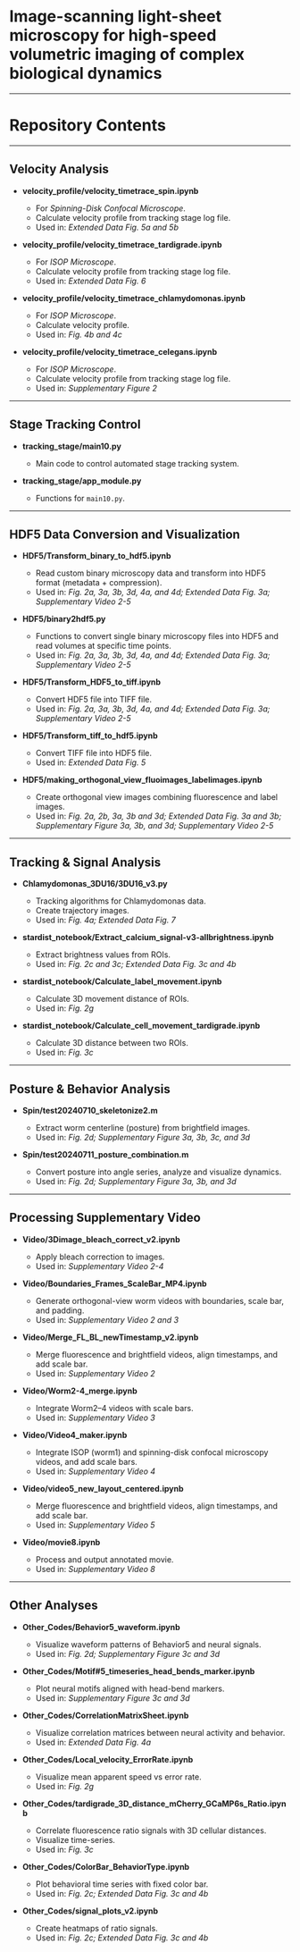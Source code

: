 # Image-scanning light-sheet microscopy for high-speed volumetric imaging of complex biological dynamics

---

# Repository Contents

---

## Velocity Analysis
- **velocity_profile/velocity_timetrace_spin.ipynb**  
  - For *Spinning-Disk Confocal Microscope*.  
  - Calculate velocity profile from tracking stage log file.  
  - Used in: *Extended Data Fig. 5a and 5b*

- **velocity_profile/velocity_timetrace_tardigrade.ipynb**  
  - For *ISOP Microscope*.  
  - Calculate velocity profile from tracking stage log file.  
  - Used in: *Extended Data Fig. 6*

- **velocity_profile/velocity_timetrace_chlamydomonas.ipynb**  
  - For *ISOP Microscope*.  
  - Calculate velocity profile.  
  - Used in: *Fig. 4b and 4c*

- **velocity_profile/velocity_timetrace_celegans.ipynb**  
  - For *ISOP Microscope*.  
  - Calculate velocity profile from tracking stage log file.  
  - Used in: *Supplementary Figure 2*

---

## Stage Tracking Control
- **tracking_stage/main10.py**  
  - Main code to control automated stage tracking system.

- **tracking_stage/app_module.py**  
  - Functions for `main10.py`.

---

## HDF5 Data Conversion and Visualization
- **HDF5/Transform_binary_to_hdf5.ipynb**  
  - Read custom binary microscopy data and transform into HDF5 format (metadata + compression).  
  - Used in: *Fig. 2a, 3a, 3b, 3d, 4a, and 4d; Extended Data Fig. 3a; Supplementary Video 2-5*

- **HDF5/binary2hdf5.py**  
  - Functions to convert single binary microscopy files into HDF5 and read volumes at specific time points.  
  - Used in: *Fig. 2a, 3a, 3b, 3d, 4a, and 4d; Extended Data Fig. 3a; Supplementary Video 2-5*

- **HDF5/Transform_HDF5_to_tiff.ipynb**  
  - Convert HDF5 file into TIFF file.  
  - Used in: *Fig. 2a, 3a, 3b, 3d, 4a, and 4d; Extended Data Fig. 3a; Supplementary Video 2-5*

- **HDF5/Transform_tiff_to_hdf5.ipynb**  
  - Convert TIFF file into HDF5 file.  
  - Used in: *Extended Data Fig. 5*

- **HDF5/making_orthogonal_view_fluoimages_labelimages.ipynb**  
  - Create orthogonal view images combining fluorescence and label images.  
  - Used in: *Fig. 2a, 2b, 3a, 3b and 3d; Extended Data Fig. 3a and 3b; Supplementary Figure 3a, 3b, and 3d; Supplementary Video 2-5*

---

## Tracking & Signal Analysis
- **Chlamydomonas_3DU16/3DU16_v3.py**  
  - Tracking algorithms for Chlamydomonas data.  
  - Create trajectory images.  
  - Used in: *Fig. 4a; Extended Data Fig. 7*

- **stardist_notebook/Extract_calcium_signal-v3-allbrightness.ipynb**  
  - Extract brightness values from ROIs.  
  - Used in: *Fig. 2c and 3c; Extended Data Fig. 3c and 4b*

- **stardist_notebook/Calculate_label_movement.ipynb**  
  - Calculate 3D movement distance of ROIs.  
  - Used in: *Fig. 2g*

- **stardist_notebook/Calculate_cell_movement_tardigrade.ipynb**  
  - Calculate 3D distance between two ROIs.  
  - Used in: *Fig. 3c*

---

## Posture & Behavior Analysis
- **Spin/test20240710_skeletonize2.m**  
  - Extract worm centerline (posture) from brightfield images.  
  - Used in: *Fig. 2d; Supplementary Figure 3a, 3b, 3c, and 3d*

- **Spin/test20240711_posture_combination.m**  
  - Convert posture into angle series, analyze and visualize dynamics.  
  - Used in: *Fig. 2d; Supplementary Figure 3a, 3b, and 3d*


---

## Processing Supplementary Video
- **Video/3Dimage_bleach_correct_v2.ipynb**  
  - Apply bleach correction to images.  
  - Used in: *Supplementary Video 2-4*

- **Video/Boundaries_Frames_ScaleBar_MP4.ipynb**  
  - Generate orthogonal-view worm videos with boundaries, scale bar, and padding.  
  - Used in: *Supplementary Video 2 and 3*

- **Video/Merge_FL_BL_newTimestamp_v2.ipynb**  
  - Merge fluorescence and brightfield videos, align timestamps, and add scale bar.  
  - Used in: *Supplementary Video 2*

- **Video/Worm2-4_merge.ipynb**  
  - Integrate Worm2–4 videos with scale bars.  
  - Used in: *Supplementary Video 3*

- **Video/Video4_maker.ipynb**  
  - Integrate ISOP (worm1) and spinning-disk confocal microscopy videos, and add scale bars.  
  - Used in: *Supplementary Video 4*

- **Video/video5_new_layout_centered.ipynb**  
  - Merge fluorescence and brightfield videos, align timestamps, and add scale bar.
  - Used in: *Supplementary Video 5*

- **Video/movie8.ipynb**  
  - Process and output annotated movie.  
  - Used in: *Supplementary Video 8*

---

## Other Analyses
- **Other_Codes/Behavior5_waveform.ipynb**  
  - Visualize waveform patterns of Behavior5 and neural signals.  
  - Used in: *Fig. 2d; Supplementary Figure 3c and 3d*

- **Other_Codes/Motif#5_timeseries_head_bends_marker.ipynb**  
  - Plot neural motifs aligned with head-bend markers.  
  - Used in: *Supplementary Figure 3c and 3d*

- **Other_Codes/CorrelationMatrixSheet.ipynb**  
  - Visualize correlation matrices between neural activity and behavior.  
  - Used in: *Extended Data Fig. 4a*

- **Other_Codes/Local_velocity_ErrorRate.ipynb**  
  - Visualize mean apparent speed vs error rate.  
  - Used in: *Fig. 2g*

- **Other_Codes/tardigrade_3D_distance_mCherry_GCaMP6s_Ratio.ipynb**  
  - Correlate fluorescence ratio signals with 3D cellular distances.  
  - Visualize time-series.  
  - Used in: *Fig. 3c*

- **Other_Codes/ColorBar_BehaviorType.ipynb**  
  - Plot behavioral time series with fixed color bar.  
  - Used in: *Fig. 2c; Extended Data Fig. 3c and 4b*

- **Other_Codes/signal_plots_v2.ipynb**  
  - Create heatmaps of ratio signals.  
  - Used in: *Fig. 2c; Extended Data Fig. 3c and 4b*
